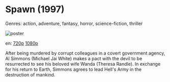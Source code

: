 # Spawn (1997)

Genres: action, adventure, fantasy, horror, science-fiction, thriller

![poster](http://image.tmdb.org/t/p/w500/tfvH5YKXtMiBgkj0FNozQj4TQyp.jpg)

en:
  [720p](magnet:?xt=urn:btih:35B3F92D95564033867B922477D373039860F970&tr=udp://glotorrents.pw:6969/announce&tr=udp://tracker.opentrackr.org:1337/announce&tr=udp://torrent.gresille.org:80/announce&tr=udp://tracker.openbittorrent.com:80&tr=udp://tracker.coppersurfer.tk:6969&tr=udp://tracker.leechers-paradise.org:6969&tr=udp://p4p.arenabg.ch:1337&tr=udp://tracker.internetwarriors.net:1337)
  [1080p](magnet:?xt=urn:btih:5F180F6DC812064F5DB67BF1583804529BBDE8AD&tr=udp://glotorrents.pw:6969/announce&tr=udp://tracker.opentrackr.org:1337/announce&tr=udp://torrent.gresille.org:80/announce&tr=udp://tracker.openbittorrent.com:80&tr=udp://tracker.coppersurfer.tk:6969&tr=udp://tracker.leechers-paradise.org:6969&tr=udp://p4p.arenabg.ch:1337&tr=udp://tracker.internetwarriors.net:1337)
  


After being murdered by corrupt colleagues in a covert government agency, Al Simmons (Michael Jai White) makes a pact with the devil to be resurrected to see his beloved wife Wanda (Theresa Randle). In exchange for his return to Earth, Simmons agrees to lead Hell's Army in the destruction of mankind.